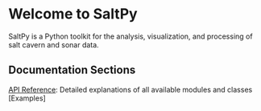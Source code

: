 # Welcome to SaltPy

SaltPy is a Python toolkit for the analysis, visualization, and processing of salt cavern and sonar data.

## Documentation Sections

[API Reference](api/sonarpy.md): Detailed explanations of all available modules and classes
[Examples]
